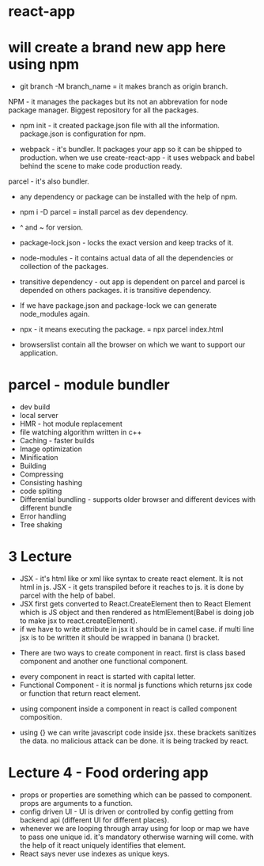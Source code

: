 # react-app

# will create a brand new app here using npm

- git branch -M branch_name = it makes branch as origin branch.

NPM - it manages the packages but its not an abbrevation for node package manager. Biggest repository for all the packages.

- npm init - it created package.json file with all the information. package.json is configuration for npm.

- webpack - it's bundler. It packages your app so it can be shipped to production.
  when we use create-react-app - it uses webpack and babel behind the scene to make code production ready.

parcel - it's also bundler.

- any dependency or package can be installed with the help of npm.
- npm i -D parcel = install parcel as dev dependency.

- ^ and ~ for version.

- package-lock.json - locks the exact version and keep tracks of it.
- node-modules - it contains actual data of all the dependencies or collection of the packages.
- transitive dependency - out app is dependent on parcel and parcel is depended on others packages. it is transitive dependency.
- If we have package.json and package-lock we can generate node_modules again.
- npx - it means executing the package. = npx parcel index.html
- browserslist contain all the browser on which we want to support our application.

# parcel - module bundler

- dev build
- local server
- HMR - hot module replacement
- file watching algorithm written in c++
- Caching - faster builds
- Image optimization
- Minification
- Building
- Compressing
- Consisting hashing
- code spliting
- Differential bundling - supports older browser and different devices with different bundle
- Error handling
- Tree shaking

# 3 Lecture

- JSX - it's html like or xml like syntax to create react element. It is not html in js.
  JSX - it gets transpiled before it reaches to js. it is done by parcel with the help of babel.
- JSX first gets converted to React.CreateElement then to React Element which is JS object and then rendered as htmlElement(Babel is doing job to make jsx to react.createElement).
- if we have to write attribute in jsx it should be in camel case. if multi line jsx is to be written it should be wrapped in banana () bracket.

* There are two ways to create component in react. first is class based component and another one functional component.
- every component in react is started with capital letter.
- Functional Component - it is normal js functions which returns jsx code or function that return react element.

* using component inside a component in react is called component composition.
- using {} we can write javascript code inside jsx. these brackets sanitizes the data. no malicious attack can be done. it is being tracked by react.

# Lecture 4 - Food ordering app

* props or properties are something which can be passed to component. props are arguments to a function.
* config driven UI - UI is driven or controlled by config getting from backend api (different UI for different places).
* whenever we are looping through array using for loop or map we have to pass one unique id. it's mandatory otherwise warning will come. with the help of it react uniquely identifies that element.
* React says never use indexes as unique keys.

